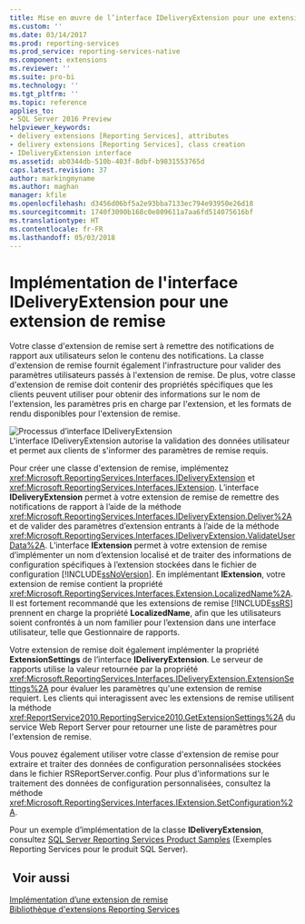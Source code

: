 ```yaml
---
title: Mise en œuvre de l’interface IDeliveryExtension pour une extension de remise | Microsoft Docs
ms.custom: ''
ms.date: 03/14/2017
ms.prod: reporting-services
ms.prod_service: reporting-services-native
ms.component: extensions
ms.reviewer: ''
ms.suite: pro-bi
ms.technology: ''
ms.tgt_pltfrm: ''
ms.topic: reference
applies_to:
- SQL Server 2016 Preview
helpviewer_keywords:
- delivery extensions [Reporting Services], attributes
- delivery extensions [Reporting Services], class creation
- IDeliveryExtension interface
ms.assetid: ab0344db-510b-403f-8dbf-b9831553765d
caps.latest.revision: 37
author: markingmyname
ms.author: maghan
manager: kfile
ms.openlocfilehash: d3456d06bf5a2e93bba7133ec794e93950e26d18
ms.sourcegitcommit: 1740f3090b168c0e809611a7aa6fd514075616bf
ms.translationtype: HT
ms.contentlocale: fr-FR
ms.lasthandoff: 05/03/2018
---
```

# <a name="implementing-the-ideliveryextension-interface-for-a-delivery-extension"></a>Implémentation de l'interface IDeliveryExtension pour une extension de remise
  Votre classe d'extension de remise sert à remettre des notifications de rapport aux utilisateurs selon le contenu des notifications. La classe d'extension de remise fournit également l'infrastructure pour valider des paramètres utilisateurs passés à l'extension de remise. De plus, votre classe d'extension de remise doit contenir des propriétés spécifiques que les clients peuvent utiliser pour obtenir des informations sur le nom de l'extension, les paramètres pris en charge par l'extension, et les formats de rendu disponibles pour l'extension de remise.  
  
 ![Processus d’interface IDeliveryExtension](../../../reporting-services/extensions/delivery-extension/media/bk-ext-02.gif "Processus d’interface IDeliveryExtension")  
L'interface IDeliveryExtension autorise la validation des données utilisateur et permet aux clients de s'informer des paramètres de remise requis.  
  
 Pour créer une classe d'extension de remise, implémentez <xref:Microsoft.ReportingServices.Interfaces.IDeliveryExtension> et <xref:Microsoft.ReportingServices.Interfaces.IExtension>. L’interface **IDeliveryExtension** permet à votre extension de remise de remettre des notifications de rapport à l’aide de la méthode <xref:Microsoft.ReportingServices.Interfaces.IDeliveryExtension.Deliver%2A> et de valider des paramètres d’extension entrants à l’aide de la méthode <xref:Microsoft.ReportingServices.Interfaces.IDeliveryExtension.ValidateUserData%2A>. L’interface **IExtension** permet à votre extension de remise d’implémenter un nom d’extension localisé et de traiter des informations de configuration spécifiques à l’extension stockées dans le fichier de configuration [!INCLUDE[ssNoVersion](../../../includes/ssnoversion-md.md)]. En implémentant **IExtension**, votre extension de remise contient la propriété <xref:Microsoft.ReportingServices.Interfaces.Extension.LocalizedName%2A>. Il est fortement recommandé que les extensions de remise [!INCLUDE[ssRS](../../../includes/ssrs-md.md)] prennent en charge la propriété **LocalizedName**, afin que les utilisateurs soient confrontés à un nom familier pour l’extension dans une interface utilisateur, telle que Gestionnaire de rapports.  
  
 Votre extension de remise doit également implémenter la propriété **ExtensionSettings** de l’interface **IDeliveryExtension**. Le serveur de rapports utilise la valeur retournée par la propriété <xref:Microsoft.ReportingServices.Interfaces.IDeliveryExtension.ExtensionSettings%2A> pour évaluer les paramètres qu'une extension de remise requiert. Les clients qui interagissent avec les extensions de remise utilisent la méthode <xref:ReportService2010.ReportingService2010.GetExtensionSettings%2A> du service Web Report Server pour retourner une liste de paramètres pour l'extension de remise.  
  
 Vous pouvez également utiliser votre classe d'extension de remise pour extraire et traiter des données de configuration personnalisées stockées dans le fichier RSReportServer.config. Pour plus d'informations sur le traitement des données de configuration personnalisées, consultez la méthode <xref:Microsoft.ReportingServices.Interfaces.IExtension.SetConfiguration%2A>.  
  
 Pour un exemple d’implémentation de la classe **IDeliveryExtension**, consultez [SQL Server Reporting Services Product Samples](http://go.microsoft.com/fwlink/?LinkId=177889) (Exemples Reporting Services pour le produit SQL Server).  
  
## <a name="see-also"></a> Voir aussi  
 [Implémentation d’une extension de remise](../../../reporting-services/extensions/delivery-extension/implementing-a-delivery-extension.md)   
 [Bibliothèque d'extensions Reporting Services](../../../reporting-services/extensions/reporting-services-extension-library.md)  
  
  
